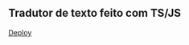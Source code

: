 ## Tradutor de texto feito com TS/JS

<a href="https://effervescent-baklava-f0747b.netlify.app/">Deploy</a>

